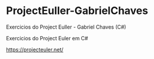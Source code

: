 # ProjectEuller-GabrielChaves
Exercicios do Project Euller - Gabriel Chaves (C#)

Exercicios do Project Euler em C#

https://projecteuler.net/
